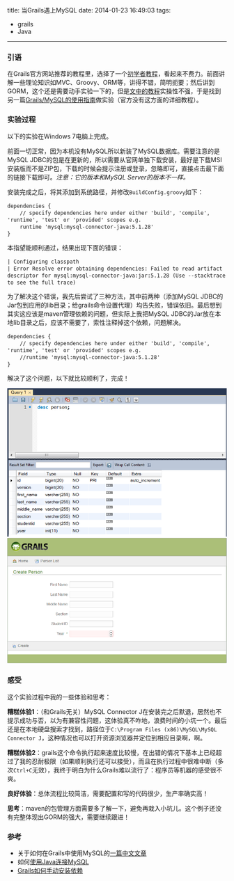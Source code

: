 title: 当Grails遇上MySQL
date: 2014-01-23 16:49:03
tags:
 - grails
 - Java

---

### 引语
在Grails官方网站推荐的教程里，选择了一个[初学者教程](http://grails.asia/grails-tutorial-for-beginners/)，看起来不费力。前面讲解一些理论知识如MVC、Groovy、ORM等，讲得不错，简明扼要；然后讲到GORM，这个还是需要动手实验一下的，但是[文中的教程](http://grails.asia/grails-tutorial-for-beginners-introduction-to-gorm/)实操性不强，于是找到另一篇[Grails/MySQL的使用指南](http://learnedstuffs.wordpress.com/2012/02/21/using-mysql-as-database-in-grails/)做实验（官方没有这方面的详细教程）。

<!-- more -->

### 实验过程

以下的实验在Windows 7电脑上完成。

前面一切正常，因为本机没有MySQL所以新装了MySQL数据库。需要注意的是MySQL JDBC的包是在更新的，所以需要从官网单独下载安装，最好是下载MSI安装版而不是ZIP包，下载的时候会提示注册或登录，忽略即可，直接点击最下面的链接下载即可。*注意：它的版本和MySQL Server的版本不一样。*

安装完成之后，将其添加到系统路径，并修改`BuildConfig.groovy`如下：

```
dependencies {
    // specify dependencies here under either 'build', 'compile', 'runtime', 'test' or 'provided' scopes e.g.
    runtime 'mysql:mysql-connector-java:5.1.28'    
}
```

本指望能顺利通过，结果出现下面的错误：

```
| Configuring classpath
| Error Resolve error obtaining dependencies: Failed to read artifact descriptor for mysql:mysql-connector-java:jar:5.1.28 (Use --stacktrace to see the full trace)
```

为了解决这个错误，我先后尝试了三种方法，其中前两种（添加MySQL JDBC的Jar包到应用的lib目录；给grails命令设置代理）均告失败，错误依旧。最后想到其实这应该是maven管理依赖的问题，但实际上我把MySQL JDBC的Jar放在本地lib目录之后，应该不需要了，索性注释掉这个依赖，问题解决。

```
dependencies {
    // specify dependencies here under either 'build', 'compile', 'runtime', 'test' or 'provided' scopes e.g.
    //runtime 'mysql:mysql-connector-java:5.1.28'    
}
```

解决了这个问题，以下就比较顺利了，完成！

<img alt="MySQL中Person表自动创建" src="/img/person.png" style="width:600px"/>

<img alt="Grails自动创建的CRUD页面" src="/img/webperson.png" style="width:600px"/>

### 感受

这个实验过程中我的一些体验和思考：

<strong>糟糕体验1</strong>：（和Grails无关）MySQL Connector J在安装完之后默退，居然也不提示成功与否，以为有兼容性问题，这体验真不咋地，浪费时间的小坑一个。最后还是在本地硬盘搜索才找到，路径位于`C:\Program Files (x86)\MySQL\MySQL Connector J`，这种情况也可以打开资源浏览器并定位到相应目录啊，啊。

<strong>糟糕体验2</strong>：grails这个命令执行起来速度比较慢，在出错的情况下基本上已经超过了我的忍耐极限（如果顺利执行还可以接受），而且在执行过程中很难中断（多次`Ctrl+C`无效），我终于明白为什么Grails难以流行了：程序员等机器的感受很不爽。

<strong>良好体验</strong>：总体流程比较简洁，需要配置和写的代码很少，生产率确实高！

<strong>思考</strong>：maven的包管理方面需要多了解一下，避免再栽入小坑儿。这个例子还没有完整体现出GORM的强大，需要继续跟进！

### 参考

 - 关于如何在Grails中使用MySQL的[一篇中文文章](http://hcleon.iteye.com/blog/1784216)
 - 如何[使用Java连接MySQL](http://stackoverflow.com/questions/2839321/java-connectivity-with-mysql/2840358#2840358)
 - [Grails如何手动安装依赖](http://grails.org/doc/2.3.x/ref/Command%20Line/install-dependency.html)


